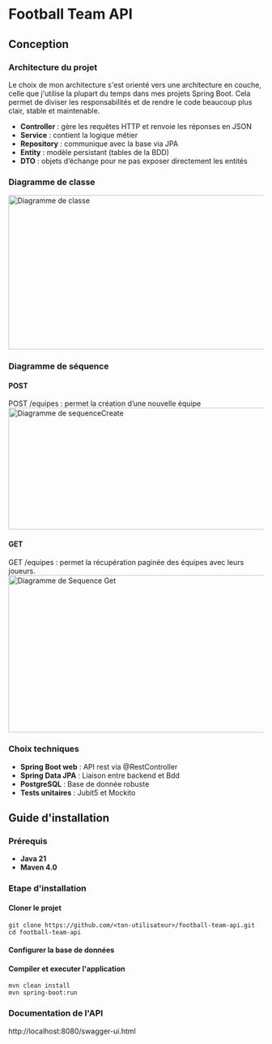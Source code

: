 # Football Team API

## Conception

### Architecture du projet 
Le choix de mon architecture s'est orienté vers une architecture en couche, celle que j'utilise la plupart du temps dans mes projets Spring Boot.
Cela permet de diviser les responsabilités et de rendre le code beaucoup plus clair, stable et maintenable.
- **Controller** : gère les requêtes HTTP et renvoie les réponses en JSON  
- **Service** : contient la logique métier  
- **Repository** : communique avec la base via JPA  
- **Entity** : modèle persistant (tables de la BDD)  
- **DTO** : objets d’échange pour ne pas exposer directement les entités  

### Diagramme de classe 
<img width="727" height="304" alt="Diagramme de classe" src="https://github.com/user-attachments/assets/5459eb66-928c-4a4f-b952-cd6f69f5c287" />

### Diagramme de séquence

#### POST
POST /equipes : permet la création d’une nouvelle équipe 
<img width="830" height="240" alt="Diagramme de sequenceCreate" src="https://github.com/user-attachments/assets/4549b948-896a-4f48-ba0d-2fd1eca289bc" />

#### GET
GET /equipes : permet la récupération paginée des équipes avec leurs joueurs.
<img width="833" height="310" alt="Diagramme de Sequence Get" src="https://github.com/user-attachments/assets/9b4ddf7c-f485-4a48-b813-8aba1ec90811" />

### Choix techniques

- **Spring Boot web** : API rest via @RestController
- **Spring Data JPA** : Liaison entre backend et Bdd
- **PostgreSQL** : Base de donnée robuste
- **Tests unitaires** : Jubit5 et Mockito

## Guide d'installation

### Prérequis

- **Java 21**
- **Maven 4.0**

### Etape d'installation 

#### Cloner le projet 
```
git clone https://github.com/<ton-utilisateur>/football-team-api.git
cd football-team-api
```

#### Configurer la base de données


#### Compiler et executer l'application
```
mvn clean install
mvn spring-boot:run
```

### Documentation de l'API

http://localhost:8080/swagger-ui.html


